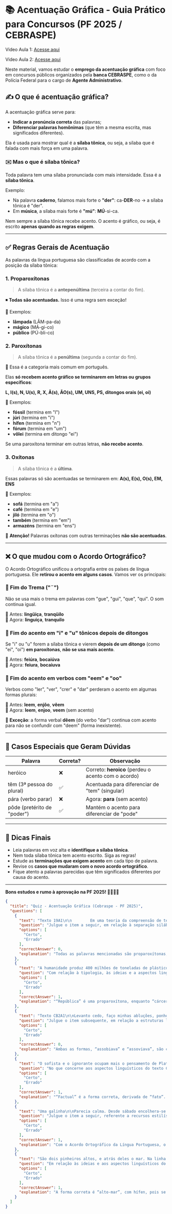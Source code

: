 # 📚 Acentuação Gráfica - Guia Prático para Concursos (PF 2025 / CEBRASPE)

Video Aula 1: [Acesse aqui](https://www.youtube.com/watch?v=2pEN5rRjNt4)

Video Aula 2: [Acesse aqui](https://www.youtube.com/watch?v=NlI-n6qcgZQ)

Neste material, vamos estudar o **emprego da acentuação gráfica** com foco em concursos públicos organizados pela **banca CEBRASPE**, como o da Polícia Federal para o cargo de **Agente Administrativo**.  

## ✍️ O que é acentuação gráfica?

A acentuação gráfica serve para:
- **Indicar a pronúncia correta** das palavras;
- **Diferenciar palavras homônimas** (que têm a mesma escrita, mas significados diferentes).

Ela é usada para mostrar qual é a **sílaba tônica**, ou seja, a sílaba que é falada com mais força em uma palavra.

### ✉️ Mas o que é sílaba tônica?
Toda palavra tem uma sílaba pronunciada com mais intensidade. Essa é a **sílaba tônica**.

Exemplo:
- Na palavra **caderno**, falamos mais forte o **"der"**: ca-**DER**-no → a sílaba tônica é "der".
- Em **música**, a sílaba mais forte é **"mú"**: **MÚ**-si-ca.

Nem sempre a sílaba tônica recebe acento. O acento é gráfico, ou seja, é escrito **apenas quando as regras exigem**.

---

## ✅ Regras Gerais de Acentuação

As palavras da língua portuguesa são classificadas de acordo com a posição da sílaba tônica:

### 1. **Proparoxítonas**
> A sílaba tônica é a **antepenúltima** (terceira a contar do fim).

◾ **Todas são acentuadas.** Isso é uma regra sem exceção!

📌 Exemplos:
- **lâmpada** (LÂM-pa-da)
- **mágico** (MÁ-gi-co)
- **público** (PÚ-bli-co)

### 2. **Paroxítonas**
> A sílaba tônica é a **penúltima** (segunda a contar do fim).

🚀 Essa é a categoria mais comum em português.

Elas **só recebem acento gráfico se terminarem em letras ou grupos específicos**:

**L, I(s), N, U(s), R, X, Ã(s), ÃO(s), UM, UNS, PS, ditongos orais (ei, oi)**

📌 Exemplos:
- **fóssil** (termina em "l")
- **júri** (termina em "i")
- **hífen** (termina em "n")
- **fórum** (termina em "um")
- **vôlei** (termina em ditongo "ei")

Se uma paroxítona terminar em outras letras, **não recebe acento**.

### 3. **Oxítonas**
> A sílaba tônica é a **última**.

Essas palavras só são acentuadas se terminarem em:
**A(s), E(s), O(s), EM, ENS**

📌 Exemplos:
- **sofá** (termina em "a")
- **café** (termina em "e")
- **jiló** (termina em "o")
- **também** (termina em "em")
- **armazéns** (termina em "ens")

🚩 **Atenção!** Palavras oxítonas com outras terminações **não são acentuadas**.

---

## ❌ O que mudou com o Acordo Ortográfico?

O Acordo Ortográfico unificou a ortografia entre os países de língua portuguesa. Ele **retirou o acento em alguns casos**. Vamos ver os principais:

### 🔹 Fim do Trema ("¨")

Não se usa mais o trema em palavras com "gue", "gui", "que", "qui". O som continua igual.

📌 Antes: **lingüiça**, **tranqüilo**  
📍 Agora: **linguiça**, **tranquilo**

### 🔹 Fim do acento em "i" e "u" tônicos depois de ditongos

Se "i" ou "u" forem a sílaba tônica e vierem **depois de um ditongo** (como "ei", "oi") **em paroxítonas**, **não se usa mais acento**.

📌 Antes: **feiúra**, **bocaiúva**  
📍 Agora: **feiura**, **bocaiuva**

### 🔹 Fim do acento em verbos com "eem" e "oo"

Verbos como "ler", "ver", "crer" e "dar" perderam o acento em algumas formas plurais:

📍 Antes: **leem**, **enjôo**, **vêem**  
📍 Agora: **leem**, **enjoo**, **veem** (sem acento)

🚩 **Exceção**: a forma verbal **dêem** (do verbo "dar") continua com acento para não se confundir com "deem" (forma inexistente).

---

## 🔄 Casos Especiais que Geram Dúvidas

| Palavra     | Correta? | Observação |
|-------------|----------|------------|
| heróico     | ❌       | Correto: **heroico** (perdeu o acento com o acordo) |
| têm (3ª pessoa do plural) | ✅ | Acentuada para diferenciar de "tem" (singular) |
| pára (verbo parar)        | ❌ | Agora: **para** (sem acento) |
| pôde (pretérito de "poder") | ✅ | Mantém o acento para diferenciar de "pode" |

---

## 🌟 Dicas Finais

- Leia palavras em voz alta e **identifique a sílaba tônica**.
- Nem toda sílaba tônica tem acento escrito. Siga as regras!
- Estude as **terminações que exigem acento** em cada tipo de palavra.
- Revise os **casos que mudaram com o novo acordo ortográfico**.
- Fique atento a palavras parecidas que têm significados diferentes por causa do acento.

---

**Bons estudos e rumo à aprovação na PF 2025! 🚐🌟🇧🇷**

```json quiz
{
  "title": "Quiz - Acentuação Gráfica (Cebraspe - PF 2025)",
  "questions": [
    {
      "text": "Texto 19A1\n\n        Em uma teoria da compreensão de texto, o primeiro aspecto importante é a noção de língua que se adota. Alguns manuais escolares concebem a língua simplesmente como um código ou um sistema de sinais autônomo, totalmente transparente, sem história, e fora da realidade social dos falantes. Mas a língua é muito mais do que um sistema de estruturas fonológicas, sintáticas e lexicais. A rigor, a língua não é sequer uma estrutura; ela é estruturada simultaneamente em vários planos, seja o fonológico, sintático, semântico e cognitivo no processo de enunciação. A língua é um fenômeno cultural, histórico, social e cognitivo que varia ao longo do tempo e de acordo com os falantes: ela se manifesta no uso e é sensível ao uso.\n\n         Portanto, a língua é uma atividade constitutiva com a qual podemos construir sentidos; é uma forma cognitiva com a qual podemos expressar nossos sentimentos, ideias, ações e representar o mundo; é uma forma de ação pela qual podemos interagir com nossos semelhantes. Em consequência, a língua se manifesta nos processos discursivos, no nível da enunciação, concretizando-se nos usos textuais mais diversos. É importante não confundir a língua com o discurso.\n\n        Nessa perspectiva, a língua é mais do que um simples instrumento de comunicação; mais do que um código ou uma estrutura. Enquanto atividade, ela é indeterminada sob o ponto de vista semântico e sintático. Por isso, as significações e os sentidos textuais e discursivos não podem estar aprisionados no interior dos textos pelas estruturas linguísticas. A língua é opaca, não é totalmente transparente, podendo ser ambígua, polissêmica, de modo que os textos podem ter mais de um sentido, e o equívoco nas atividades discursivas é um fato comum.\n\n         Na realidade, um texto bem-sucedido é aquele que consegue dizer o suficiente para ser bem-entendido, supondo apenas aquilo que é possível esperar como sabido pelo ouvinte ou leitor. É interessante notar que, se o autor ou falante de um texto diz uma parte e supõe outra parte como de responsabilidade do leitor ou ouvinte, então a atividade de produção de sentidos (ou de compreensão de texto) é sempre uma atividade de coautoria. Isto quer dizer que os sentidos são parcialmente produzidos pelo texto e parcialmente completados pelo leitor.\n\n         Ao lado da noção de língua, é necessário ter uma noção de texto. A escola trata o texto como um produto acabado e que funciona como uma cesta natalina, de onde a gente tira coisas. O texto não é um produto nem um simples artefato pronto; ele é um processo. Assim, não sendo um produto acabado, objetivo, como uma espécie de depósito de informações, mas sendo um processo, o texto se acha em permanente elaboração e reelaboração ao longo de sua história e ao longo das diversas recepções pelos diversos leitores. Em suma, texto é uma proposta de sentido e ele se acha aberto a várias alternativas de compreensão.\n\nLuiz Antônio Marcuschi. Exercícios de compreensão ou copiação nos manuais de ensino de língua?\nEm Aberto, Brasília, ano 16, n.º 69, jan.-mar./1996 (com adaptações).",
      "question": "Julgue o item a seguir, em relação à separação silábica, à translineação e à acentuação tônica e gráfica de vocábulos empregados no texto 19A1.\n\n\n\nOs vocábulos “semântico”, “sintático” e “linguísticas” são acentuados graficamente de acordo com a regra de acentuação gráfica das palavras proparoxítonas.",
      "options": [
        "Certo",
        "Errado"
      ],
      "correctAnswer": 0,
      "explanation": "Todas as palavras mencionadas são proparoxítonas, ou seja, têm a antepenúltima sílaba como tônica, e, por regra, todas as proparoxítonas são acentuadas."
    },
    {
      "text": "A humanidade produz 400 milhões de toneladas de plástico por ano, e apenas 10% dele é reaproveitado, até mesmo porque a reciclagem de alguns tipos é econômica ou tecnicamente inviável. Mas pode haver solução.\n\n   Uma equipe de pesquisadores da Universidade da Califórnia, liderados pela engenheira química e ambiental Kandis Abdul-Aziz, criou um método que transforma o plástico em fertilizante: ele é misturado a palha de milho e se torna um tipo de carvão extremamente poroso, ideal para fertilizar o solo.\n\n   Para transformar o plástico em carvão, a equipe utiliza plásticos como o PET, empregado em garrafas, e o isopor, misturados a resíduos de milho — restos de talos, folhas, cascas e espigas. Os pesquisadores aquecem essa mistura em um reator, sem oxigênio, para romper a estrutura molecular original e obter carbono elementar, que dá origem ao carvão. Esse processo de decomposição por altas temperaturas, chamado pirólise, já é frequentemente usado com outros restos agrícolas.\n\n   Esse carvão pode aumentar o teor de nutrientes como potássio e nitrogênio no solo, além de melhorar a retenção deles. Mas uma de suas aplicações mais promissoras é o uso dele para diminuir a chamada lixiviação de nitrogênio (remoção ou dissolução desse nutriente pela ação da água sobre o solo) e aumentar o teor de carbono orgânico presente no solo, o que otimizaria sua saúde e o crescimento das plantações.\n\n   Quanto aos próximos passos para o desenvolvimento da técnica, a equipe liderada por Kandis Abdul-Aziz está pensando em combinar os plásticos com outros resíduos agrícolas comuns na Califórnia, além da palha de milho. O estado é um dos maiores produtores de frutas cítricas dos Estados Unidos da América, mas a maioria dos resíduos, como cascas, sementes e polpa, é descartada e acaba em aterros sanitários. Além de produzir uma mercadoria valiosa como o carvão, o processo desenvolvido pelos pesquisadores pode fornecer uma alternativa sustentável para elementos que geralmente são considerados lixo.\n\n\nNova tecnologia transforma plástico em adubo. Revista Superinteressante, 16/2/2023. Internet: : <super.abril.com.b> (com adaptações)",
      "question": "Com relação à tipologia, às ideias e a aspectos linguísticos do texto precedente, julgue o item a seguir.  \n\n\n\nAs palavras “pirólise” e “agrícolas” (último período do terceiro parágrafo) são acentuadas graficamente de acordo com a mesma regra de acentuação gráfica. ",
      "options": [
        "Certo",
        "Errado"
      ],
      "correctAnswer": 1,
      "explanation": "“República” é uma proparoxítona, enquanto “cárcere” é uma paroxítona terminada em “e”. Portanto, são acentuadas por regras diferentes."
    },
    {
      "text": "Texto CB2A1\n\nLevanto cedo, faço minhas abluções, ponho a chaleira no fogo para fazer café e abro a porta do apartamento — mas não encontro o pão costumeiro. No mesmo instante, me lembro de ter lido alguma coisa nos jornais da véspera sobre a “greve do pão dormido”. De resto não é bem uma greve, é um locaute, greve dos patrões, que suspenderam o trabalho noturno; acham que, obrigando o povo a tomar seu café da manhã com pão dormido, conseguirão não sei bem o que do governo.\n\n    Está bem. Tomo o meu café com pão dormido, que não é tão ruim assim. E, enquanto tomo café, vou me lembrando de um homem modesto que conheci antigamente. Quando vinha deixar o pão à porta do apartamento, ele apertava a campainha, mas, para não incomodar os moradores, avisava gritando:  \n\n    — Não é ninguém, é o padeiro!  \n    Interroguei-o uma vez: como tivera a ideia de gritar aquilo? “Então você não é ninguém?”  \n\n    Ele abriu um sorriso largo. Explicou que aprendera aquilo de ouvido. Muitas vezes lhe acontecera bater a campainha de uma casa e ser atendido por uma empregada ou outra pessoa qualquer, e ouvir uma voz que vinha lá de dentro perguntando quem era; e ouvir a pessoa que o atendera dizer para dentro: “não é ninguém, não senhora, é o padeiro”. Assim ficara sabendo que não era ninguém...\n\n    Ele me contou isso sem mágoa nenhuma e se despediu ainda sorrindo. Eu não quis detê-lo para explicar que estava falando com um colega, ainda que menos importante. Naquele tempo eu também, como os padeiros, fazia o trabalho noturno.\nEra pela madrugada que deixava a redação de jornal, quase sempre depois de uma passagem pela oficina — e muitas vezes saía já levando na mão um dos primeiros exemplares rodados, o jornal ainda quentinho da máquina, como pão saído do forno.\n\n    Ah, eu era rapaz, eu era rapaz naquele tempo! E às vezes me julgava importante porque, no jornal que levava para casa, além de reportagens ou notas que eu escrevera sem assinar, ia uma crônica ou um artigo com o meu nome. O jornal e o pão estariam bem cedinho na porta de cada lar; e dentro do meu coração eu recebi a lição de humildade daquele homem entre todos útil e entre todos alegre; “não é ninguém, é o padeiro!”  E assobiava pelas escadas.\nRubem Braga. O padeiro (com adaptações).",
      "question": "Julgue o item subsequente, em relação a estruturas linguísticas do texto CB2A1.\nTanto a forma “assobiava”, empregada no último parágrafo do texto, quanto a forma assoviava são admitidas pela ortografia oficial em vigor, tendo ambas o mesmo significado.",
      "options": [
        "Certo",
        "Errado"
      ],
      "correctAnswer": 0,
      "explanation": "Ambas as formas, “assobiava” e “assoviava”, são corretas e sinônimas, sendo variações aceitas pela ortografia oficial."
    },
    {
      "text": "O sofista e o ignorante ocupam mais o pensamento de Platão que o mentiroso, e quando ele distingue entre o erro e a mentira — quer dizer, entre “involuntário e voluntário” — é, de modo significativo, mais duro em relação àqueles que “chafurdam na ignorância de porcos” que em relação aos mentirosos. Terá isso acontecido porque era ainda desconhecida a mentira organizada, que domina a coisa pública, à diferença do mentiroso privado que tenta a sua sorte por sua própria conta?  \n    A mentira tradicional implicava apenas particulares e nunca visava enganar literalmente toda a gente; dirigia-se ao inimigo e só a ele queria enganar. Como os fatos se produzem sempre num contexto, uma mentira particular — quer dizer, uma falsificação que não se esforça por alterar todo o contexto — faz, por assim dizer, um buraco no tecido dos fatos. Como todo o historiador sabe, pode-se detectar uma mentira observando-se incongruências, buracos, ou junturas dos espaços consertados.\nEnquanto a textura no seu todo for conservada intacta, a mentira mostrar-se-á imediatamente de modo espontâneo.\n    Se as mentiras políticas modernas são tão grandes que requerem um completo rearranjo de toda a textura factual — o fabrico de uma outra realidade, por assim dizer, na qual se encaixam sem costuras, fendas nem fissuras, exatamente como os fatos encaixavam no seu contexto original —, o que é que impede estas histórias, imagens e não fatos novos de se tornarem um substituto adequado da realidade e da factualidade?\nHannah Arendt. Verdade e política. Internet: <edisciplinas.usp.br> (com adaptações). FimDoTexto</edisciplinas.usp.br>",
      "question": "No que concerne aos aspectos linguísticos do texto CB1A2-II, julgue o item subsequente.\n\nO vocábulo “factual” (terceiro parágrafo) poderia ser corretamente grafado fatual.",
      "options": [
        "Certo",
        "Errado"
      ],
      "correctAnswer": 1,
      "explanation": "“Factual” é a forma correta, derivada de “fato”. A grafia “fatual” não está de acordo com a ortografia oficial."
    },
    {
      "text": "Uma galinha\n\nParecia calma. Desde sábado encolhera-se num canto da cozinha. Não olhava para ninguém, ninguém olhava para ela.\nMesmo quando a escolheram, apalpando sua intimidade com indiferença, não souberam dizer se era gorda ou magra. Nunca se adivinharia nela um anseio.\n    Foi pois uma surpresa quando a viram abrir as asas de curto voo, inchar o peito e, em dois ou três lances, alcançar a murada do terraço. Um instante ainda vacilou — o tempo da cozinheira dar um grito — e em breve estava no terraço do vizinho, de onde, em outro voo desajeitado, alcançou um telhado. Lá ficou em adorno deslocado, hesitando ora num, ora noutro pé. A família foi chamada com urgência e consternada viu o almoço junto de uma chaminé. O dono da casa, lembrando-se da dupla necessidade de fazer esporadicamente algum esporte e de almoçar, vestiu radiante um calção de banho e resolveu seguir o itinerário da galinha: em pulos cautelosos alcançou o telhado onde esta, hesitante e trêmula, escolhia com urgência outro rumo.\nA perseguição tornou-se mais intensa. De telhado a telhado foi percorrido mais de um quarteirão da rua. Pouco afeita a uma luta mais selvagem pela vida, a galinha tinha que decidir por si mesma os caminhos a tomar, sem nenhum auxílio de sua raça.\nO rapaz, porém, era um caçador adormecido. E por mais ínfima que fosse a presa o grito de conquista havia soado.\n    Sozinha no mundo, sem pai nem mãe, ela corria, arfava, muda, concentrada. Às vezes, na fuga, pairava ofegante num beiral de telhado e enquanto o rapaz galgava outros com dificuldade tinha tempo de se refazer por um momento. E então parecia tão livre.\n    Estúpida, tímida e livre. Não vitoriosa como seria um galo em fuga. Que é que havia nas suas vísceras que fazia dela um ser? A galinha é um ser. É verdade que não se poderia contar com ela para nada. Nem ela própria contava consigo, como o galo crê na sua crista. Sua única vantagem é que havia tantas galinhas que morrendo uma surgiria no mesmo instante outra tão igual como se fora a mesma.\nClarice Lispector. Laços de Família. Rio de Janeiro: Editora Rocco, 1998 (com adaptações)",
      "question": "Julgue o item a seguir, referente a recursos estilísticos e estruturais do fragmento apresentado do conto Uma galinha, de Clarice Lispector.\nEstaria de acordo com a ortografia oficial vigente caso o vocábulo “voo” estivesse grafado da seguinte forma: vôo.",
      "options": [
        "Certo",
        "Errado"
      ],
      "correctAnswer": 1,
      "explanation": "Com o Acordo Ortográfico da Língua Portuguesa, o trema foi abolido, e a forma correta é “voo”, sem acento circunflexo."
    },
    {
      "text": "São dois pinheiros altos, e atrás deles o mar. Na linha do horizonte, as linhas parecem estar boiando, nessa luz indecisa da manhã de inverno.\n    O homem lança um olhar apressado à paisagem cheia de vento e de sol, e se volta para o interior do apartamento; precisa providenciar as instalações elétricas; um amigo lhe disse uma coisa horrendamente prosaica, a saber: convém trocar o ralo do chuveiro por um desses que se pode fechar, porque assim é evitado o ingresso de baratas. É preciso pensar nisso; e também onde colocar o telefone; e em providenciar o telefone para ser colocado. (...) O colchão não veio? Mas ficaram de mandar trazer no sábado, sem falta. Ali está a cama nua; ali, homem, em breve tu dormirás, amarás, sonharás, morrerás talvez, quem sabe?  \n    Assim, dentro do apartamento, só existem problemas; entediado, o homem se volta para a varanda, para o mar. Em alguns minutos, houve um movimento de nuvens e de luz; há manchas verdes, três ou quatro, perto das ilhas que estão mais nítidas; parece que se ergueram um pouco no horizonte. Que planura terrena, que montanha imponente, que paisagem no mundo vale o mar? Não o mar do alto-mar, mas esse mar de costa e ilhas, sempre investindo sobre as pedras e sobre as terras, esse que leva homens e coisas dos homens, que recebe plantas que descem os rios boiando, esse mar humano e vivo, e entretanto batendo aos nossos pés a canção do eterno, chamando para o desconhecido, anunciando ao nosso mundo que este mundo não tem fim.\n    Chega o porteiro, diz algumas coisas sobre calafates e ladrilhos, água e contrato. O homem desce lentamente, vai andando, encontra um amigo na esquina, o amigo pergunta se é verdade que ele agora vai morar ali no bairro, em que apartamento. Ele responde qualquer coisa, diz que é um apartamento pequeno, que ainda está arrumando, que não tem habite-se, mas dentro dele, consigo mesmo, ele pensa apenas: são dois pinheiros grandes e, atrás deles, o mar.\nRubem Braga. Dois pinheiros e o mar: e outras crônicas sobre o meio ambiente. São Paulo: Global, 2017 (com adaptações).",
      "question": "Em relação às ideias e aos aspectos linguísticos do texto anterior, julgue o item seguinte.\nConforme ortografia oficial atual, o termo “alto-mar” (quarto período do terceiro parágrafo) deveria ser grafado sem hífen — altomar.",
      "options": [
        "Certo",
        "Errado"
      ],
      "correctAnswer": 1,
      "explanation": "A forma correta é “alto-mar”, com hífen, pois se trata de um substantivo composto que designa uma ideia única."
    }
  ]
}
```
